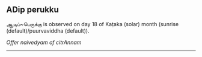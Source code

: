 ## ADip perukku
ஆடிப்~பெருக்கு is observed on day 18 of Kaṭaka (solar) month (sunrise (default)/puurvaviddha (default)).

_Offer naivedyam of citrAnnam_

---
